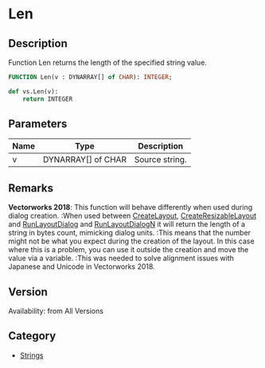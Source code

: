 # Len

## Description
Function Len returns the length of the specified string value.

```pascal
FUNCTION Len(v : DYNARRAY[] of CHAR): INTEGER;
```

```python
def vs.Len(v):
    return INTEGER
```

## Parameters
|Name|Type|Description|
|---|---|---|
|v|DYNARRAY[] of CHAR|Source string.|

## Remarks
<b>Vectorworks 2018</b>: This function will behave differently when used during dialog creation. 
:When used between [CreateLayout](CreateLayout.md), [CreateResizableLayout](CreateResizableLayout.md) and [RunLayoutDialog](RunLayoutDialog.md) and [RunLayoutDialogN](RunLayoutDialogN.md) it will return the length of a string in bytes count, mimicking dialog units.
:This means that the number might not be what you expect during the creation of the layout. In this case where this is a problem, you can use it outside the creation and move the value via a variable.
:This was needed to solve alignment issues with Japanese and Unicode in Vectorworks 2018.

## Version
Availability: from All Versions

## Category
* [Strings](../Categories/Strings.md)
